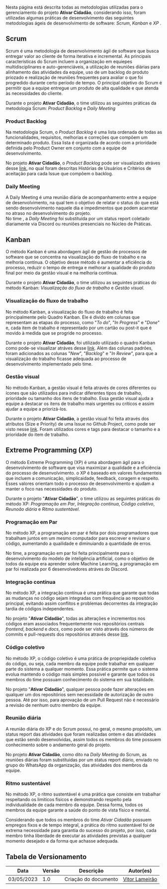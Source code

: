 Nesta página está descrita todas as metodologias utilizadas para o gerenciamento do projeto **Ativar Cidadão**, considerando isso, foram utilizadas algumas práticas de desenvolvimento das seguintes metodologias ágeis de desenvolvimento de software: *Scrum*, *Kanban* e *XP*   . <br>

## **Scrum**
Scrum é uma metodologia de desenvolvimento ágil de software que busca entregar valor ao cliente de forma iterativa e incremental. As principais características do Scrum incluem a organização em equiepes multidisciplinares e auto-gerenciáveis, a utilização de reuniões diárias para alinhamento das atividades da equipe, uso de um backlog do produto priozado e realização de reuniões frequentes para avaliar o que foi progredido durante certo período de tempo. O principal objetivo do Scrum é permitir que a equipe entregue um produto de alta qualidade e que atenda às necessidades do cliente. <br>

Durante o projeto **Ativar Cidadão**, o time utilizou as seguintes práticas da metodologia Scrum: *Product Backlog* e *Daily Meeting*

### Product Backlog
Na metodologia Scrum, o *Product Backlog* é uma lista ordenada de todas as funcionalidades, requisitos, melhorias e correções que compõem um determinado produto. Essa lista é organizada de acordo com a prioridade definida pelo Product Owner em conjunto com a equipe de desenvolvimento. <br>

No projeto **Ativar Cidadão**, o *Product Backlog* pode ser visualizado atráves desse <a href="https://github.com/orgs//projects/2">link</a>, no qual foram descritas Histórias de Usuários e Critérios de aceitação para cada Issue que compõem o backlog.

### Daily Meeting
A Daily Meeting é uma reunião diária de acompanhamento entre a equipe de desenvolvimento, na qual tem o objetivo de relatar o status do que está sendo desenvolvimento naquele dia e impedimentos que podem acarretar no atraso no desenvolvimento do projeto. <br>
No time , a *Daily Meeting* foi substituída por um status report coletado diariamente via Discord ou reuniões presenciais no Núcleo de Práticas.

## **Kanban**
O método Kanban é uma abordagem ágil de gestão de processos de software que se concentra na visualização do fluxo de trabalho e na melhoria contínua. O objetivo desse método é aumentar a eficiência do processo, reduzir o tempo de entrega e melhorar a qualidade do produto final por meio da gestão visual e na melhoria contínua. <br>

Durante o projeto **Ativar Cidadão**, o time utilizou as seguintes práticas do método Kanban: *Visualização do fluxo de trabalho* e *Gestão visual*.<br>

### Visualização do fluxo de trabalho
No método Kanban, a visualização do fluxo de trabalho é feita principalmente pelo Quadro Kanban. Ele é divido em colunas que representam as etapas do processo, como "*To do*", "*In Progress*" e "*Done*" e, cada item de trabalho é representado por um cartão ou post-it que é movido à medida que se progride no processo. <br>

Durante o projeto **Ativar Cidadão**, foi utilizado utilizado o quadro Kanban como pode-se visualizar atráves desse <a href="https://github.com/orgs//projects/2">link</a>. Além das colunas padrões, foram adicionados as colunas "*New*", "*Backlog*" e "*In Review*", para que a visualização do trabalho ficasse adequada ao processo de desenvolvimento implementado pelo time. 

### Gestão visual
No método Kanban, a gestão visual é feita através de cores diferentes ou ícones que são utilizados para indicar diferentes tipos de trabalho, prioridade ou tamanho dos itens de trabalho. Essa gestão visual ajuda a equipe a destacar os itens de trabalho mais urgentes ou críticos e assim ajudar a equipe a priorizá-los. <br>

Durante o projeto **Ativar Cidadão**, a gestão visual foi feita através dos atributos (Size e Priority) de uma Issue no Github Project, como pode ser visto nesse <a href="https://github.com/orgs//projects/2">link</a>. Foram utilizados cores e tags para destacar o tamanho e a prioridade do item de trabalho.

## Extreme Programming (XP)
O método Extreme Programming (XP) é uma abordagem ágil para o desenvolvimento de software que visa maximizar a qualidade e a eficiência do processo de desenvolvimento. o XP é baseado em valores fundamenteis que incluem a comunicação, simplicaidade, feedback, coragem e respeito. Esses valores orientam todo o processo de desenvolvimento e ajudam a manter o foco nas necessidades do produto. <br>

Durante o projeto "**Ativar Cidadão**", o time utilizou as seguintes práticas do método XP: *Programação em Par*, *Integração contínua*, *Código coletivo*, *Reunoão diária* e *Ritmo sustentável*.   

### Programação em Par
No método XP, a programação em par é feita por dois programadores que trabalham juntos em um mesmo computador para escrever e revisar o código, aumentando a quailidade e diminuiando a quantidade de erros.<br>

No time, a programação em par foi feita principalmente para o desenvolvimento do modelo de inteligência artificial, como o objetivo de todos da equipe era aprender sobre Machine Learning, a programação em par foi realizada por 6 desenvolvedores atráves do Discord.
### Integração contínua
No método XP, a integração contínua é uma prática que garante que todas as mudanças no código sejam integradas com frequência ao repositório principal, evitando assim conflitos e problemas decorrentes da integração tardia de códigos independentes. <br>

No projeto "**Ativar Cidadão**", todas as alterações e incrementos nos códigos eram associados frequentemente nos repositórios centrais *frontend*, *backend* e *docs*, como pode ser visto através dos números de commits e pull-requests dos repositórios através desse <a href="https://github.com/orgs/ativarcidadaoufms/repositories">link</a>.

### Código coletivo
No método XP, o código coletivo é uma prática de propriepidade coletiva do código, ou seja, cada membro da equipe pode trabalhar em qualquer parte do sistema a qualquer momento. Essa prática permite que o sistema evolua mantendo o código mais simples possível e garante que todos os membros do time possuam conhecimento do sistema em sua totalidade. <br>

No projeto "**Ativar Cidadão**", qualquer pessoa pode fazer alterações em qualquer um dos repositórios sem necessidade de autorização de outro pessoa. Até por isso, para aprovação de um Pull Request não é necessário a revisão de nenhum outro membro da equipe.

### Reunião diária
A reunião diária do XP e do Scrum possui, no geral, o mesmo propósito, um status report das atividades que foram realizadas ontem e das atividades que estão sendo desenvolvidas, assim todos os membros do time possuem conhecimento sobre o andamento geral do projeto. <br>

No projeto **Ativar Cidadão**, como dito na *Daily Meeting* do Scrum, as reuniões diárias foram substituidas por um status report diário, enviado no grupo do WhatsApp da organização, das atividades dos membros da equipe.

### Ritmo sustentável
No método XP, o ritmo sustentável é uma prática que consiste em trabalhar respeitando os limiticos físicos e demonstrando respeito pela individualidade de cada membro da equipe. Dessa forma, todos os membros da equipe garante a saúde do ponto de vista físico e mental. <br>

Considerando que todos os membros do time *Ativar Cidadão* possuem empregos fixos e de tempo integral, a prática do ritmo sustentável foi de extrema necessidade para garantia do sucesso do projeto, por isso, cada membro tinha liberdade de executar as atividades previstas a qualquer momento desejado e da forma que achasse adequada.


## Tabela de Versionamento
<div class="md-typeset__scrollwrap">
  <div class="md-typeset__table">
    <table>
      <thead>
        <tr>
          <th>Data</th>
          <th>Versão</th>
          <th>Descrição</th>
          <th>Autor(es)</th>
        </tr>
      </thead>
    <tbody>
      <tr>
        <td>03/05/2023</td>
        <td>1.0</td>
        <td>Criação do documento</td>
        <td><a href="https://www.linkedin.com/in/vitor-lameirao/">Vitor Lameirão</a>
        </td>
      </tr>
    </tbody>
  </table>
</div>
</div>